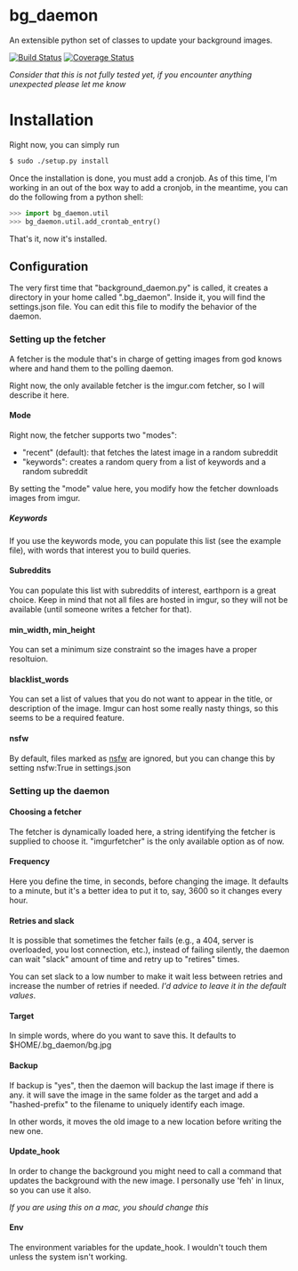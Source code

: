 # bg\_daemon
An extensible python set of classes to update your background images.

[![Build Status](https://travis-ci.org/SantiagoTorres/bg_daemon.svg?branch=master)](https://travis-ci.org/SantiagoTorres/bg_daemon)
[![Coverage Status](https://coveralls.io/repos/SantiagoTorres/bg_daemon/badge.svg)](https://coveralls.io/r/SantiagoTorres/bg_daemon)

*Consider that this is not fully tested yet, if you encounter anything
unexpected please let me know*

# Installation

Right now, you can simply run

```Bash
$ sudo ./setup.py install
```

Once the installation is done, you must add a cronjob. As of this time, I'm
working in an out of the box way to add a cronjob, in the meantime, you can
do the following from a python shell:

```python
>>> import bg_daemon.util
>>> bg_daemon.util.add_crontab_entry()
```

That's it, now it's installed.


## Configuration

The very first time that "background\_daemon.py" is called, it creates a
directory in your home called ".bg\_daemon". Inside it, you will find the
settings.json file. You can edit this file to modify the behavior of the
daemon.

### Setting up the fetcher

A fetcher is the module that's in charge of getting images from god knows
where and hand them to the polling daemon.

Right now, the only available fetcher is the imgur.com fetcher, so I will
describe it here.

#### Mode

Right now, the fetcher supports two "modes":

* "recent" (default): that fetches the latest image in a random subreddit
* "keywords": creates a random query from a list of keywords and a random
  subreddit

By setting the "mode" value here, you modify how the fetcher downloads images
from imgur.

##### Keywords

If you use the keywords mode, you can populate this list (see the example file),
with words that interest you to build queries.

#### Subreddits

You can populate this list with subreddits of interest, earthporn is a great
choice. Keep in mind that not all files are hosted in imgur, so they will
not be available (until someone writes a fetcher for that).

#### min_width, min_height

You can set a minimum size constraint so the images have a proper resoltuion.

#### blacklist\_words

You can set a list of values that you do not want to appear in the title,
or description of the image. Imgur can host some really nasty things, so
this seems to be a required feature.


#### nsfw

By default, files marked as
[nsfw](http://www.urbandictionary.com/define.php?term=NSFW&defid=248838) are
ignored, but you can change this by setting nsfw:True in settings.json


### Setting up the daemon

#### Choosing a fetcher

The fetcher is dynamically loaded here, a string identifying the fetcher is
supplied to choose it. "imgurfetcher" is the only available option as of now.

#### Frequency

Here you define the time, in seconds, before changing the image. It defaults to
a minute, but it's a better idea to put it to, say, 3600 so it changes every
hour.


#### Retries and slack

It is possible that sometimes the fetcher fails (e.g., a 404, server is
overloaded, you lost connection, etc.), instead of failing silently, the
daemon can wait "slack" amount of time and retry up to "retires" times.

You can set slack to a low number to make it wait less between retries and
increase the number of retries if needed. *I'd advice to leave it in the
default values*.

#### Target

In simple words, where do you want to save this. It defaults to $HOME/.bg\_daemon/bg.jpg

#### Backup

If backup is "yes", then the daemon will backup the last image if there is any.
it will save the image in the same folder as the target and add a
"hashed-prefix" to the filename to uniquely identify each image.

In other words, it moves the old image to a new location before writing the new
one.

#### Update\_hook

In order to change the background you might need to call a command that updates
the background with the new image. I personally use 'feh' in linux, so you
can use it also.

*If you are using this on a mac, you should change this*

#### Env

The environment variables for the update\_hook. I wouldn't touch them unless
the system isn't working.




